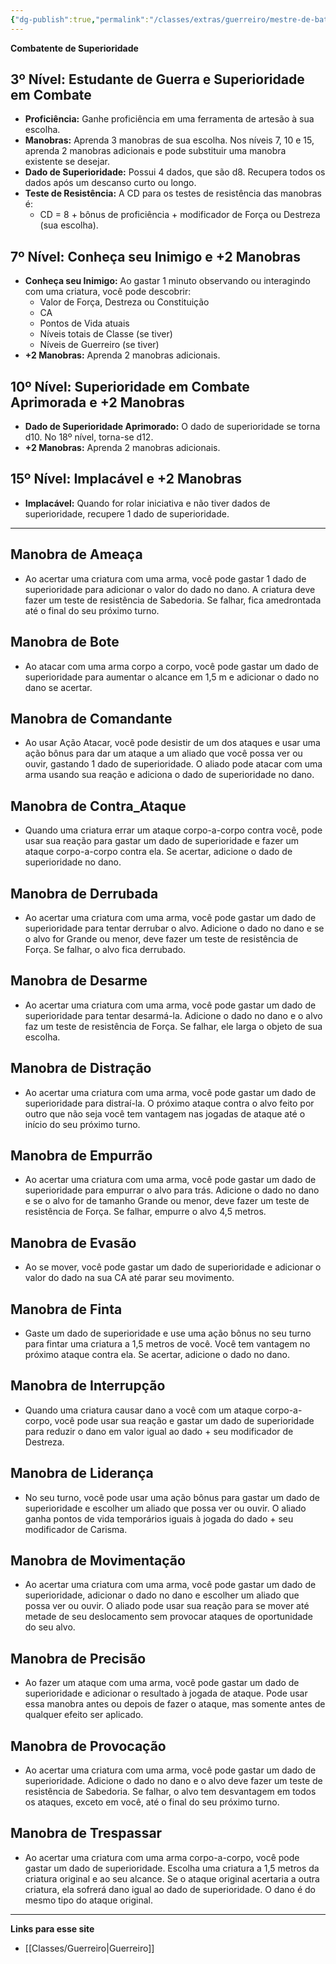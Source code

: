 ```yaml
---
{"dg-publish":true,"permalink":"/classes/extras/guerreiro/mestre-de-batalha/","created":"2024-07-25T19:36:57.055-03:00","updated":"2024-07-28T22:16:12.085-03:00"}
---
```



**Combatente de Superioridade**

## 3º Nível: Estudante de Guerra e Superioridade em Combate
- **Proficiência:** Ganhe proficiência em uma ferramenta de artesão à sua escolha.
- **Manobras:** Aprenda 3 manobras de sua escolha. Nos níveis 7, 10 e 15, aprenda 2 manobras adicionais e pode substituir uma manobra existente se desejar.
- **Dado de Superioridade:** Possui 4 dados, que são d8. Recupera todos os dados após um descanso curto ou longo.
- **Teste de Resistência:** A CD para os testes de resistência das manobras é:
  - CD = 8 + bônus de proficiência + modificador de Força ou Destreza (sua escolha).

## 7º Nível: Conheça seu Inimigo e +2 Manobras
- **Conheça seu Inimigo:** Ao gastar 1 minuto observando ou interagindo com uma criatura, você pode descobrir:
  - Valor de Força, Destreza ou Constituição
  - CA
  - Pontos de Vida atuais
  - Níveis totais de Classe (se tiver)
  - Níveis de Guerreiro (se tiver)
- **+2 Manobras:** Aprenda 2 manobras adicionais.

## 10º Nível: Superioridade em Combate Aprimorada e +2 Manobras
- **Dado de Superioridade Aprimorado:** O dado de superioridade se torna d10. No 18º nível, torna-se d12.
- **+2 Manobras:** Aprenda 2 manobras adicionais.

## 15º Nível: Implacável e +2 Manobras
- **Implacável:** Quando for rolar iniciativa e não tiver dados de superioridade, recupere 1 dado de superioridade.
___
## Manobra de Ameaça 
 - Ao acertar uma criatura com uma arma, você pode gastar 1 dado de superioridade para adicionar o valor do dado no dano. A criatura deve fazer um teste de resistência de Sabedoria. Se falhar, fica amedrontada até o final do seu próximo turno.

## Manobra de Bote  
 - Ao atacar com uma arma corpo a corpo, você pode gastar um dado de superioridade para aumentar o alcance em 1,5 m e adicionar o dado no dano se acertar.

## Manobra de Comandante 
- Ao usar Ação Atacar, você pode desistir de um dos ataques e usar uma ação bônus para dar um ataque a um aliado que você possa ver ou ouvir, gastando 1 dado de superioridade. O aliado pode atacar com uma arma usando sua reação e adiciona o dado de superioridade no dano.

## Manobra de Contra_Ataque 
 - Quando uma criatura errar um ataque corpo-a-corpo contra você, pode usar sua reação para gastar um dado de superioridade e fazer um ataque corpo-a-corpo contra ela. Se acertar, adicione o dado de superioridade no dano.
 
## Manobra de Derrubada 
 - Ao acertar uma criatura com uma arma, você pode gastar um dado de superioridade para tentar derrubar o alvo. Adicione o dado no dano e se o alvo for Grande ou menor, deve fazer um teste de resistência de Força. Se falhar, o alvo fica derrubado.
 
## Manobra de Desarme 
 - Ao acertar uma criatura com uma arma, você pode gastar um dado de superioridade para tentar desarmá-la. Adicione o dado no dano e o alvo faz um teste de resistência de Força. Se falhar, ele larga o objeto de sua escolha.
 
## Manobra de Distração 
 - Ao acertar uma criatura com uma arma, você pode gastar um dado de superioridade para distraí-la. O próximo ataque contra o alvo feito por outro que não seja você tem vantagem nas jogadas de ataque até o início do seu próximo turno.
 
## Manobra de Empurrão
 
- Ao acertar uma criatura com uma arma, você pode gastar um dado de superioridade para empurrar o alvo para trás. Adicione o dado no dano e se o alvo for de tamanho Grande ou menor, deve fazer um teste de resistência de Força. Se falhar, empurre o alvo 4,5 metros.
 
## Manobra de Evasão
 - Ao se mover, você pode gastar um dado de superioridade e adicionar o valor do dado na sua CA até parar seu movimento.
 
## Manobra de Finta
 - Gaste um dado de superioridade e use uma ação bônus no seu turno para fintar uma criatura a 1,5 metros de você. Você tem vantagem no próximo ataque contra ela. Se acertar, adicione o dado no dano.
 
## Manobra de Interrupção
 - Quando uma criatura causar dano a você com um ataque corpo-a-corpo, você pode usar sua reação e gastar um dado de superioridade para reduzir o dano em valor igual ao dado + seu modificador de Destreza.
 
## Manobra de Liderança
 - No seu turno, você pode usar uma ação bônus para gastar um dado de superioridade e escolher um aliado que possa ver ou ouvir. O aliado ganha pontos de vida temporários iguais à jogada do dado + seu modificador de Carisma.
 
## Manobra de Movimentação
 - Ao acertar uma criatura com uma arma, você pode gastar um dado de superioridade, adicionar o dado no dano e escolher um aliado que possa ver ou ouvir. O aliado pode usar sua reação para se mover até metade de seu deslocamento sem provocar ataques de oportunidade do seu alvo.
 
## Manobra de Precisão
 - Ao fazer um ataque com uma arma, você pode gastar um dado de superioridade e adicionar o resultado à jogada de ataque. Pode usar essa manobra antes ou depois de fazer o ataque, mas somente antes de qualquer efeito ser aplicado.
 
 ## Manobra de Provocação
  - Ao acertar uma criatura com uma arma, você pode gastar um dado de superioridade. Adicione o dado no dano e o alvo deve fazer um teste de resistência de Sabedoria. Se falhar, o alvo tem desvantagem em todos os ataques, exceto em você, até o final do seu próximo turno.
  
## Manobra de Trespassar
  - Ao acertar uma criatura com uma arma corpo-a-corpo, você pode gastar um dado de superioridade. Escolha uma criatura a 1,5 metros da criatura original e ao seu alcance. Se o ataque original acertaria a outra criatura, ela sofrerá dano igual ao dado de superioridade. O dano é do mesmo tipo do ataque original.
___
**Links para esse site**
- [[Classes/Guerreiro\|Guerreiro]]